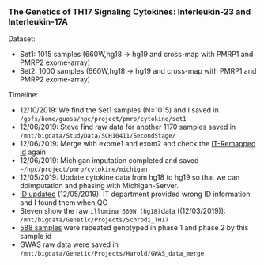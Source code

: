### The Genetics of TH17 Signaling Cytokines: Interleukin-23 and Interleukin-17A

Dataset:

* Set1: 1015 samples (660W,hg18 -> hg19 and cross-map with PMRP1 and PMRP2 exome-array)
* Set2: 1000 samples (660W,hg18 -> hg19 and cross-map with PMRP1 and PMRP2 exome-array)

Timeline:

* 12/10/2019: We find the Set1 samples (N=1015) and I saved in `/gpfs/home/guosa/hpc/project/pmrp/cytokine/set1`
* 12/06/2019: Steve find raw data for another 1170 samples saved in `/mnt/bigdata/StudyData/SCH10411/SecondStage/`
* 12/06/2019: Merge with exome1 and exom2 and check the [IT-Remapped id](SCH101411_Crosswalk.csv) again 
* 12/06/2019: Michigan imputation completed and saved `~/hpc/project/pmrp/cytokine/michigan`
* 12/05/2019: Update cytokine data from hg18 to hg19 so that we can doimputation and phasing with Michigan-Server.
* [ID updated](SCH101411_Crosswalk.csv) (12/05/2019): IT department provided wrong ID information and I found them when QC 
* Steven show the raw `illumina 660W (hg18)`data ((12/03/2019)): `/mnt/bigdata/Genetic/Projects/Schrodi_TH17`
* [588 samples](overlapSample.txt) were repeated genotyped in phase 1 and phase 2 by this sample id
* GWAS raw data were saved in `/mnt/bigdata/Genetic/Projects/Harold/GWAS_data_merge`
